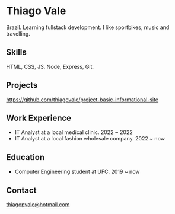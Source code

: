 # Thiago Vale
Brazil. Learning fullstack development.
I like sportbikes, music and travelling.

## Skills
HTML, CSS, JS, Node, Express, Git.

## Projects
https://github.com/thiagovale/project-basic-informational-site

## Work Experience
 - IT Analyst at a local medical clinic.
   2022 ~ 2022
 - IT Analyst at a local fashion wholesale company.
   2022 ~ now

## Education
- Computer Engineering student at UFC.
  2019 ~ now

## Contact
thiagopvale@hotmail.com
